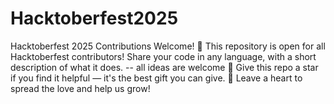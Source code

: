 # Hacktoberfest2025
Hacktoberfest 2025 Contributions Welcome! 🎉  This repository is open for all Hacktoberfest contributors! Share your code in any language, with a short description of what it does. -- all ideas are welcome  🌟 Give this repo a star if you find it helpful — it's the best gift you can give. 💖 Leave a heart to spread the love and help us grow!
